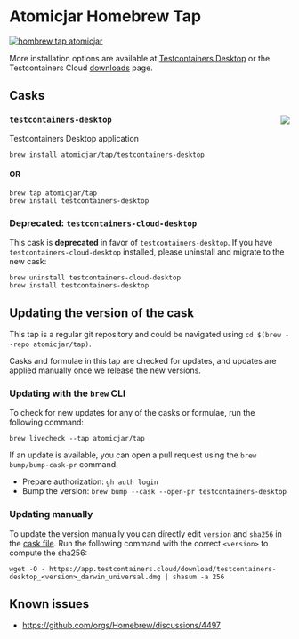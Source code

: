# Atomicjar Homebrew Tap

[![hombrew tap atomicjar][homebrew_tap_badge]][homebrew_tap_url]

More installation options are available at [Testcontainers Desktop][tcd_landing] or the Testcontainers Cloud [downloads][web_downloads] page.

## Casks

### `testcontainers-desktop`  <img src="https://img.shields.io/badge/testcontainers--desktop-latest-orange?style=flat-square&color=FBB040" align="right"/>

Testcontainers Desktop application

```
brew install atomicjar/tap/testcontainers-desktop
```
#### OR

```
brew tap atomicjar/tap
brew install testcontainers-desktop
```

### Deprecated: `testcontainers-cloud-desktop`
This cask is **deprecated** in favor of `testcontainers-desktop`. If you have `testcontainers-cloud-desktop` installed, please uninstall and migrate to the new cask:
```
brew uninstall testcontainers-cloud-desktop
brew install testcontainers-desktop
```

## Updating the version of the cask

This tap is a regular git repository and could be navigated using `cd $(brew --repo atomicjar/tap)`.

Casks and formulae in this tap are checked for updates, and updates are applied manually once we release the new versions.

### Updating with the `brew` CLI

To check for new updates for any of the casks or formulae, run the following command:

`brew livecheck --tap atomicjar/tap`

If an update is available, you can open a pull request using the `brew bump/bump-cask-pr` command.

- Prepare authorization: `gh auth login`
- Bump the version: `brew bump --cask --open-pr testcontainers-desktop`

### Updating manually

To update the version manually you can directly edit `version` and `sha256` in the [cask file](Casks/testcontainers-desktop.rb). Run the following command with the correct `<version>` to compute the sha256:
```
wget -O - https://app.testcontainers.cloud/download/testcontainers-desktop_<version>_darwin_universal.dmg | shasum -a 256
```

## Known issues
- https://github.com/orgs/Homebrew/discussions/4497


[homebrew_tap_badge]: https://img.shields.io/badge/brew%20tap-atomicjar/tap-orange?style=flat-square&logo=Homebrew&color=FBB040
[homebrew_tap_url]: https://github.com/atomicjar/homebrew-tap
[tcd_landing]: https://testcontainers.com/desktop/
[web_downloads]: https://app.testcontainers.cloud/dashboard/install


